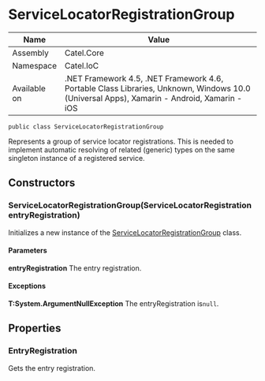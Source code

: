 

# ServiceLocatorRegistrationGroup

Name|Value
---|---
Assembly|Catel.Core
Namespace|Catel.IoC
Available on|.NET Framework 4.5, .NET Framework 4.6, Portable Class Libraries, Unknown, Windows 10.0 (Universal Apps), Xamarin - Android, Xamarin - iOS

```
public class ServiceLocatorRegistrationGroup
```

Represents a group of service locator registrations. This is needed to implement automatic resolving of related (generic) types on the same singleton instance of a registered service.



## Constructors

### ServiceLocatorRegistrationGroup(ServiceLocatorRegistration entryRegistration)

Initializes a new instance of the [ServiceLocatorRegistrationGroup](#) class.

#### Parameters

**entryRegistration**
The entry registration.

#### Exceptions

**T:System.ArgumentNullException**
The entryRegistration is`null`.



## Properties

### EntryRegistration

Gets the entry registration.



